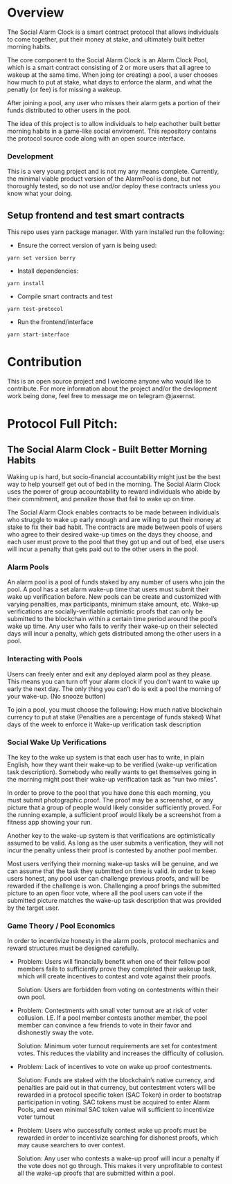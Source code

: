 # Overview

The Social Alarm Clock is a smart contract protocol that allows individuals to come together, put their money at stake, and ultimately built better morning habits.

The core component to the Social Alarm Clock is an Alarm Clock Pool, which is a smart contract consisting of 2 or more users that all agree to wakeup at the same time. When joing (or creating) a pool, a user chooses how much to put at stake, what days to enforce the alarm, and what the penatly (or fee) is for missing a wakeup.

After joining a pool, any user who misses their alarm gets a portion of their funds distributed to other users in the pool.

The idea of this project is to allow individuals to help eachother built better morning habits in a game-like social enviroment. This repository contains the protocol source code along with an open source interface.

### Development

This is a very young project and is not my any means complete. Currently, the minimal viable product version of the AlarmPool is done, but not thoroughly tested, so do not use and/or deploy these contracts unless you know what your doing.

## Setup frontend and test smart contracts

This repo uses yarn package manager. With yarn installed run the following:

* Ensure the correct version of yarn is being used:
```
yarn set version berry
```

* Install dependencies:
```
yarn install
```

* Compile smart contracts and test
```
yarn test-protocol
```

* Run the frontend/interface
```
yarn start-interface
```

# Contribution

This is an open source project and I welcome anyone who would like to contribute. For more information about the project and/or the devlopment work being done, feel free to message me on telegram @jaxernst. 



# Protocol Full Pitch:

## The Social Alarm Clock - Built Better Morning Habits

Waking up is hard, but socio-financial accountability might just be the best way to help yourself get out of bed in the morning. The Social Alarm Clock uses the power of group accountability to reward individuals who abide by their commitment, and penalize those that fail to wake up on time.

The Social Alarm Clock enables contracts to be made between individuals who struggle to wake up early enough and are willing to put their money at stake to fix their bad habit. The contracts are made between pools of users who agree to their desired wake-up times on the days they choose, and each user must prove to the pool that they got up and out of bed, else users will incur a penalty that gets paid out to the other users in the pool.

### Alarm Pools 

An alarm pool is a pool of funds staked by any number of users who join the pool. A pool has a set alarm wake-up time that users must submit their wake up verification before. New pools can be create and customized with varying penalties, max participants, minimum stake amount, etc. Wake-up verifications are socially-verifiable optimistic proofs that can only be submitted to the blockchain within a certain time period around the pool’s wake up time. Any user who fails to verify their wake-up on their selected days will incur a penalty, which gets distributed among the other users in a pool.

### Interacting with Pools
Users can freely enter and exit any deployed alarm pool as they please. This means you can turn off your alarm clock if you don’t want to wake up early the next day. The only thing you can’t do is exit a pool the morning of your wake-up. (No snooze button)

 To join a pool, you must choose the following:
How much native blockchain currency to put at stake (Penalties are a percentage of funds staked)
What days of the week to enforce it
Wake-up verification task description 

### Social Wake Up Verifications 

The key to the wake up system is that each user has to write, in plain English, how they want their wake-up to be verified (wake-up verification task description). Somebody who really wants to get themselves going in the morning might post their wake-up verification task as “run two miles”. 

In order to prove to the pool that you have done this each morning, you must submit photographic proof. The proof may be a screenshot, or any picture that a group of people would likely consider sufficiently proved. For the running example, a sufficient proof would likely be a screenshot from a fitness app showing your run.

Another key to the wake-up system is that verifications are optimistically assumed to be valid. As long as the user submits a verification, they will not incur the penalty unless their proof is contested by another pool member. 

Most users verifying their morning wake-up tasks will be genuine, and we can assume that the task they submitted on time is valid.  In order to keep users honest, any pool user can challenge previous proofs, and will be rewarded if the challenge is won. Challenging a proof brings the submitted picture to an open floor vote, where all the pool users can vote if the submitted picture matches the wake-up task description that was provided by the target user.

### Game Theory / Pool Economics

In order to incentivize honesty in the alarm pools, protocol mechanics and reward structures must be designed carefully. 

* Problem: Users will financially benefit when one of their fellow pool members fails to sufficiently prove they completed their wakeup task, which will create incentives to contest and vote against their proofs.

  Solution: Users are forbidden from voting on contestments within their own pool.

* Problem: Contestments with small voter turnout are at risk of voter collusion. I.E. If a pool member contests another member, the pool member can convince a few friends to vote in their favor and dishonestly sway the vote.

	Solution: Minimum voter turnout requirements are set for contestment votes. This reduces the viability and increases the difficulty of collusion. 

* Problem: Lack of incentives to vote on wake up proof contestments. 

	Solution: Funds are staked with the blockchain’s native currency, and penalties are paid out in that currency, but contestment voters will be rewarded in a protocol specific token (SAC Token) in order to bootstrap participation in voting. SAC tokens must be acquired to enter Alarm Pools, and even minimal SAC token value will sufficient to incentivize voter turnout

* Problem: Users who successfully contest wake up proofs must be rewarded in order to incentivize searching for dishonest proofs, which may cause searchers to over contest.

	Solution: Any user who contests a wake-up proof will incur a penalty if the vote does not go through. This makes it very unprofitable to contest all the wake-up proofs that are submitted within a pool.
 
